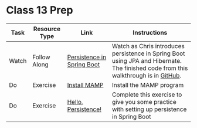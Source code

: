 # Class 13 Prep

Task | Resource Type | Link  | Instructions
--------------|------|------|-------------
Watch | Follow Along | [Persistence in Spring Boot][persistence-walkthrough] | Watch as Chris introduces persistence in Spring Boot using JPA and Hibernate. The finished code from this walkthrough is in [GitHub][walkthrough-code].
Do | Exercise | [Install MAMP][mamp] | Install the MAMP program
Do | Exercise | [Hello, Persistence!][hello-persistence] | Complete this exercise to give you some practice with setting up persistence in Spring Boot

[persistence-walkthrough]: https://www.youtube.com/watch?v=kEwiIYUFolA
[walkthrough-code]: https://github.com/LaunchCodeEducation/hello-spring/tree/walkthrough4
[mamp]: ../../materials/exercises/install-mamp
[hello-persistence]: ../../materials/exercises/hello-persistence
